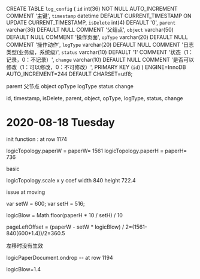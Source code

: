CREATE TABLE `log_config` (
  `id` int(36) NOT NULL AUTO_INCREMENT COMMENT '主键',
  `timestamp` datetime DEFAULT CURRENT_TIMESTAMP ON UPDATE CURRENT_TIMESTAMP,
  `isDelete` int(4) DEFAULT '0',
  `parent` varchar(36) DEFAULT NULL COMMENT '父结点',
  `object` varchar(50) DEFAULT NULL COMMENT '操作页面',
  `opType` varchar(20) DEFAULT NULL COMMENT '操作动作',
  `logType` varchar(20) DEFAULT NULL COMMENT '日志类型(业务级，系统级)',
  `status` varchar(10) DEFAULT '1' COMMENT '状态（1：记录，0：不记录）',
  `change` varchar(10) DEFAULT NULL COMMENT '是否可以修改（1：可以修改，0：不可修改）',
  PRIMARY KEY (`id`)
) ENGINE=InnoDB AUTO_INCREMENT=244 DEFAULT CHARSET=utf8;


parent   父节点
object
opType
logType
status
change




id, timestamp, isDelete, parent, object, opType, logType, status, change


# 2020-08-18  Tuesday 



init function : at row 1174 

logicTopology.paperW = paperW= 1561
logicTopology.paperH = paperH= 736

basic


logicTopology.scale
  x 
  y 
  coef
  width 840
  height 722.4


issue at  moving 

var setW = 600;
var setH = 516;


logicBlow = Math.floor(paperH * 10 / setH) / 10

pageLeftOffset = (paperW - setW * logicBlow) / 2=(1561-840(600*1.4))/2=360.5


左移时没有生效


logicPaperDocument.ondrop   --  at row 1194 





logicBlow=1.4